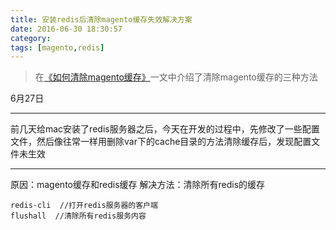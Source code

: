 ```yaml
---
title: 安装redis后清除magento缓存失效解决方案
date: 2016-06-30 18:30:57
category:
tags: [magento,redis]
---
```


>在[《如何清除magento缓存》](https://16bh.github.io/2016/07/05/%E5%A6%82%E4%BD%95%E6%B8%85%E9%99%A4magento%E7%BC%93%E5%AD%98/)一文中介绍了清除magento缓存的三种方法

6月27日

---
前几天给mac安装了redis服务器之后，今天在开发的过程中，先修改了一些配置文件，然后像往常一样用删除var下的cache目录的方法清除缓存后，发现配置文件未生效

---

原因：magento缓存和redis缓存
解决方法：清除所有redis的缓存

``` shell
redis-cli  //打开redis服务器的客户端
flushall  //清除所有redis服务内容
```